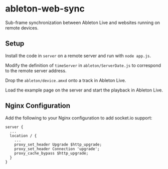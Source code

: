 # ableton-web-sync

Sub-frame synchronization between Ableton Live and websites running on remote devices.

## Setup

Install the code in `server` on a remote server and run with `node app.js`.

Modify the definition of `timeServer` in `ableton/ServerDate.js` to correspond to the remote server address.

Drop the `ableton/device.amxd` onto a track in Ableton Live.

Load the example page on the server and start the playback in Ableton Live.

## Nginx Configuration

Add the following to your Nginx configuration to add socket.io support:

```
server {
  ...
  location / {
    ...
    proxy_set_header Upgrade $http_upgrade;
    proxy_set_header Connection 'upgrade';
    proxy_cache_bypass $http_upgrade; 
  }
}
```

